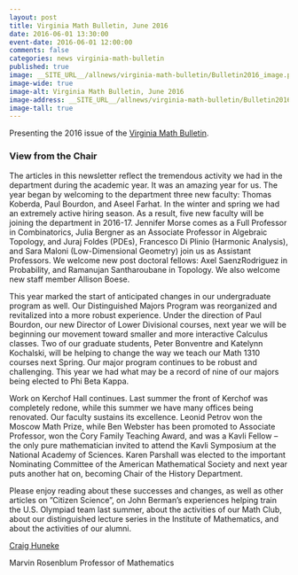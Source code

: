 ```yaml
---
layout: post
title: Virginia Math Bulletin, June 2016
date: 2016-06-01 13:30:00
event-date: 2016-06-01 12:00:00
comments: false
categories: news virginia-math-bulletin
published: true
image: __SITE_URL__/allnews/virginia-math-bulletin/Bulletin2016_image.png
image-wide: true
image-alt: Virginia Math Bulletin, June 2016
image-address: __SITE_URL__/allnews/virginia-math-bulletin/Bulletin2016.pdf
image-tall: true
---
```


Presenting the 2016 issue of the [Virginia Math Bulletin]({{site.url}}/allnews/virginia-math-bulletin/Bulletin2016.pdf).

<!--more-->

<h3 class="mt-5 mb-3">View from the Chair</h3>

The articles in this newsletter
reflect the tremendous activity
we had in the department
during the academic year. It
was an amazing year for us.
The year began by welcoming
to the department three new
faculty: Thomas Koberda,
Paul Bourdon, and Aseel Farhat. In the winter
and spring we had an extremely active hiring
season. As a result, five new faculty will be
joining the department in 2016-17. Jennifer
Morse comes as a Full Professor in
Combinatorics, Julia Bergner as an Associate
Professor in Algebraic Topology, and Juraj
Foldes (PDEs), Francesco Di Plinio (Harmonic
Analysis), and Sara Maloni (Low-Dimensional
Geometry) join us as Assistant Professors. We
welcome new post doctoral fellows: Axel SaenzRodriguez
in Probability, and Ramanujan
Santharoubane in Topology. We also welcome new
staff member Allison Boese.

This year marked the start of anticipated changes
in our undergraduate program as well. Our
Distinguished Majors Program was reorganized and
revitalized into a more robust experience. Under the
direction of Paul Bourdon, our new Director of
Lower Divisional courses, next year we will be
beginning our movement toward smaller and more
interactive Calculus classes. Two of our graduate
students, Peter Bonventre and Katelynn Kochalski,
will be helping to change the way we teach our
Math 1310 courses next Spring. Our major
program continues to be robust and challenging.
This year we had what may be a record of nine of
our majors being elected to Phi Beta Kappa.

Work on Kerchof Hall continues. Last summer
the front of Kerchof was completely redone,
while this summer we have many offices being
renovated.
Our faculty sustains its excellence. Leonid Petrov
won the Moscow Math Prize, while Ben Webster
has been promoted to Associate Professor, won
the Cory Family Teaching Award, and was a Kavli
Fellow – the only pure mathematician invited to
attend the Kavli Symposium at the National
Academy of Sciences. Karen Parshall was elected
to the important Nominating Committee of the
American Mathematical Society and next year
puts another hat on, becoming Chair of the History
Department.

Please enjoy reading about these successes and
changes, as well as other articles on ”Citizen
Science”, on John Berman’s experiences helping
train the U.S. Olympiad team last summer, about
the activities of our Math Club, about our
distinguished lecture series in the Institute of
Mathematics, and about the activities of our
alumni.

[Craig Huneke]({{site.url}}/people/clh4xd/)

Marvin Rosenblum Professor of Mathematics
